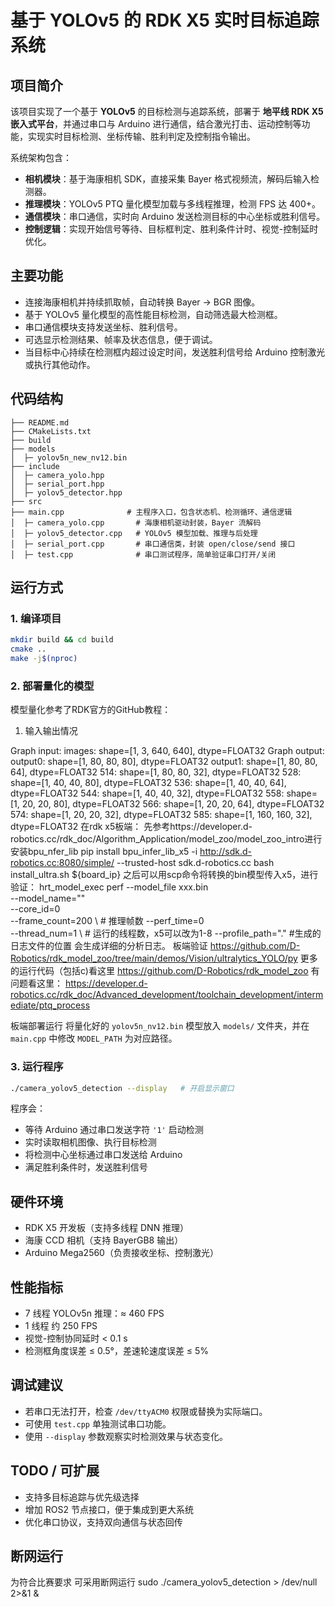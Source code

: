 # 基于 YOLOv5 的 RDK X5 实时目标追踪系统

## 项目简介

该项目实现了一个基于 **YOLOv5** 的目标检测与追踪系统，部署于 **地平线 RDK X5 嵌入式平台**，并通过串口与 Arduino 进行通信，结合激光打击、运动控制等功能，实现实时目标检测、坐标传输、胜利判定及控制指令输出。

系统架构包含：

* **相机模块**：基于海康相机 SDK，直接采集 Bayer 格式视频流，解码后输入检测器。
* **推理模块**：YOLOv5 PTQ 量化模型加载与多线程推理，检测 FPS 达 400+。
* **通信模块**：串口通信，实时向 Arduino 发送检测目标的中心坐标或胜利信号。
* **控制逻辑**：实现开始信号等待、目标框判定、胜利条件计时、视觉-控制延时优化。

## 主要功能

* 连接海康相机并持续抓取帧，自动转换 Bayer → BGR 图像。
* 基于 YOLOv5 量化模型的高性能目标检测，自动筛选最大检测框。
* 串口通信模块支持发送坐标、胜利信号。
* 可选显示检测结果、帧率及状态信息，便于调试。
* 当目标中心持续在检测框内超过设定时间，发送胜利信号给 Arduino 控制激光或执行其他动作。

## 代码结构

```
├── README.md
├── CMakeLists.txt
├── build
├── models
│  ├─ yolov5n_new_nv12.bin
├── include
│  ├─ camera_yolo.hpp
│  ├─ serial_port.hpp
│  ├─ yolov5_detector.hpp 
├── src
├── main.cpp              # 主程序入口，包含状态机、检测循环、通信逻辑
│  ├─ camera_yolo.cpp       # 海康相机驱动封装，Bayer 流解码
│  ├─ yolov5_detector.cpp   # YOLOv5 模型加载、推理与后处理
│  ├─ serial_port.cpp       # 串口通信类，封装 open/close/send 接口
│  ├─ test.cpp              # 串口测试程序，简单验证串口打开/关闭
```

## 运行方式

### 1. 编译项目

```bash
mkdir build && cd build
cmake ..
make -j$(nproc)
```

### 2. 部署量化的模型

模型量化参考了RDK官方的GitHub教程：
1. 输入输出情况
  
Graph input:
    images:               shape=[1, 3, 640, 640], dtype=FLOAT32
Graph output:
    output0:              shape=[1, 80, 80, 80], dtype=FLOAT32
    output1:              shape=[1, 80, 80, 64], dtype=FLOAT32
    514:                  shape=[1, 80, 80, 32], dtype=FLOAT32
    528:                  shape=[1, 40, 40, 80], dtype=FLOAT32
    536:                  shape=[1, 40, 40, 64], dtype=FLOAT32
    544:                  shape=[1, 40, 40, 32], dtype=FLOAT32
    558:                  shape=[1, 20, 20, 80], dtype=FLOAT32
    566:                  shape=[1, 20, 20, 64], dtype=FLOAT32
    574:                  shape=[1, 20, 20, 32], dtype=FLOAT32
    585:                  shape=[1, 160, 160, 32], dtype=FLOAT32
在rdk x5板端：
先参考https://developer.d-robotics.cc/rdk_doc/Algorithm_Application/model_zoo/model_zoo_intro进行安装bpu_nfer_lib
pip install bpu_infer_lib_x5 -i http://sdk.d-robotics.cc:8080/simple/ --trusted-host sdk.d-robotics.cc
bash install_ultra.sh ${board_ip}
之后可以用scp命令将转换的bin模型传入x5，进行验证：
hrt_model_exec perf --model_file xxx.bin \
                      --model_name="" \
                      --core_id=0 \
                      --frame_count=200 \ # 推理帧数
                      --perf_time=0 \
                      --thread_num=1 \ # 运行的线程数，x5可以改为1-8
                      --profile_path="." #生成的日志文件的位置
会生成详细的分析日志。
板端验证
https://github.com/D-Robotics/rdk_model_zoo/tree/main/demos/Vision/ultralytics_YOLO/py
更多的运行代码（包括c)看这里
https://github.com/D-Robotics/rdk_model_zoo
有问题看这里：
https://developer.d-robotics.cc/rdk_doc/Advanced_development/toolchain_development/intermediate/ptq_process

板端部署运行
将量化好的 `yolov5n_nv12.bin` 模型放入 `models/` 文件夹，并在 `main.cpp` 中修改 `MODEL_PATH` 为对应路径。

### 3. 运行程序

```bash
./camera_yolov5_detection --display   # 开启显示窗口
```

程序会：

* 等待 Arduino 通过串口发送字符 `'1'` 启动检测
* 实时读取相机图像、执行目标检测
* 将检测中心坐标通过串口发送给 Arduino
* 满足胜利条件时，发送胜利信号

## 硬件环境

* RDK X5 开发板（支持多线程 DNN 推理）
* 海康 CCD 相机（支持 BayerGB8 输出）
* Arduino Mega2560（负责接收坐标、控制激光）

## 性能指标

* 7 线程 YOLOv5n 推理：≈ 460 FPS
* 1 线程 约 250 FPS
* 视觉-控制协同延时 < 0.1 s
* 检测框角度误差 ≤ 0.5°，差速轮速度误差 ≤ 5%

## 调试建议

* 若串口无法打开，检查 `/dev/ttyACM0` 权限或替换为实际端口。
* 可使用 `test.cpp` 单独测试串口功能。
* 使用 `--display` 参数观察实时检测效果与状态变化。

## TODO / 可扩展

* 支持多目标追踪与优先级选择
* 增加 ROS2 节点接口，便于集成到更大系统
* 优化串口协议，支持双向通信与状态回传

## 断网运行
为符合比赛要求 可采用断网运行
sudo ./camera_yolov5_detection > /dev/null 2>&1 &


